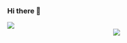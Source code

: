 ### Hi there 👋

<!--
**Jameskmonger/jameskmonger** is a ✨ _special_ ✨ repository because its `README.md` (this file) appears on your GitHub profile.

Here are some ideas to get you started:

- 🔭 I’m currently working on ...
- 🌱 I’m currently learning ...
- 👯 I’m looking to collaborate on ...
- 🤔 I’m looking for help with ...
- 💬 Ask me about ...
- 📫 How to reach me: ...
- 😄 Pronouns: ...
- ⚡ Fun fact: ...
-->

<div>
    <div style="padding:0;width:100%;">
      <a href="https://github.com/jameskmonger">
        <img src="https://github-readme-stats.vercel.app/api/?username=jameskmonger&text_color=9f9f9f&show_icons=true&bg_color=00000000&hide_border=true&icon_color=5ae87c&hide_title=true&count_private=true&include_all_commits=true&enable_animations=true" />
      </a>
    </div>
    <div align="center" style="padding=0;width=100%;">
      <a href="https://github.com/jameskmonger">
        <img src="https://github-readme-stats.vercel.app/api/top-langs/?username=jameskmonger&role=OWNER,ORGANIZATION_MEMBER,COLLABORATOR&text_color=9f9f9f&bg_color=00000000&hide_border=true&hide_title=true&count_private=true&include_all_commits&enable_animations=true" />
      </a>
    </div>
</div>

